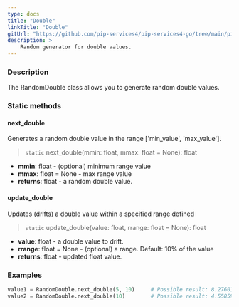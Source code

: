 ```yaml
---
type: docs
title: "Double"
linkTitle: "Double"
gitUrl: "https://github.com/pip-services4/pip-services4-go/tree/main/pip-services4-data-go/random"
description: >
    Random generator for double values.
---
```


### Description

The RandomDouble class allows you to generate random double values.

### Static methods

#### next_double
Generates a random double value in the range ['min_value', 'max_value'].

> `static` next_double(mmin: float, mmax: float = None): float

- **mmin**: float - (optional) minimum range value
- **mmax**: float = None - max range value
- **returns**: float - a random double value.

#### update_double
Updates (drifts) a double value within a specified range defined

> `static` update_double(value: float, rrange: float = None): float

- **value**: float - a double value to drift.
- **rrange**: float = None - (optional) a range. Default: 10% of the value
- **returns**: float - updated float value.

### Examples

```python
value1 = RandomDouble.next_double(5, 10)     # Possible result: 8.276012024925908
value2 = RandomDouble.next_double(10)        # Possible result: 4.558593480049594
```
